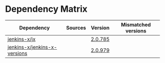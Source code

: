 # Dependency Matrix

Dependency | Sources | Version | Mismatched versions
---------- | ------- | ------- | -------------------
[jenkins-x/jx](https://github.com/jenkins-x/jx.git) |  | [2.0.785](https://github.com/jenkins-x/jx/releases/tag/v2.0.785) | 
[jenkins-x/jenkins-x-versions](https://github.com/jenkins-x/jenkins-x-versions) |  | [2.0.979]() | 
